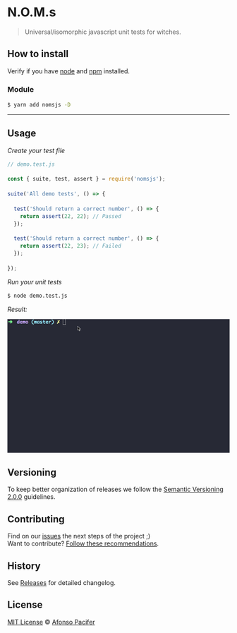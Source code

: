 # N.O.M.s

> Universal/isomorphic javascript unit tests for witches.

## How to install

Verify if you have [node](http://nodejs.org/) and [npm](https://www.npmjs.org/) installed.

### Module

```sh
$ yarn add nomsjs -D
```

<hr>

## Usage

*Create your test file*

```js
// demo.test.js

const { suite, test, assert } = require('nomsjs');

suite('All demo tests', () => {

  test('Should return a correct number', () => {
    return assert(22, 22); // Passed
  });

  test('Should return a correct number', () => {
    return assert(22, 23); // Failed
  });

});
```

*Run your unit tests*

```sh
$ node demo.test.js
```

*Result:*

![Test Results](demo/cli-demo.gif)

## Versioning

To keep better organization of releases we follow the [Semantic Versioning 2.0.0](http://semver.org/) guidelines.

## Contributing

Find on our [issues](https://github.com/afonsopacifer/nomsjs/issues/) the next steps of the project ;)
<br>
Want to contribute? [Follow these recommendations](https://github.com/afonsopacifer/nomsjs/blob/master/CONTRIBUTING.md).

## History

See [Releases](https://github.com/afonsopacifer/nomsjs/releases) for detailed changelog.

## License

[MIT License](https://github.com/afonsopacifer/nomsjs/blob/master/LICENSE.md) © [Afonso Pacifer](https://afonsopacifer.github.io/)
